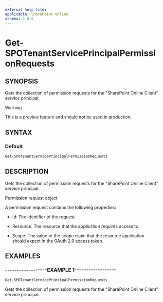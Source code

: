 ```yaml
---
external help file:
applicable: SharePoint Online
schema: 2.0.0
---
```


# Get-SPOTenantServicePrincipalPermissionRequests

## SYNOPSIS
Gets the collection of permission requests for the "SharePoint Online Client" service principal

> [!WARNING]
> This is a preview feature and should not be used in production.

## SYNTAX

### Default
```powershell
Get-SPOTenantServicePrincipalPermissionRequests
```

## DESCRIPTION
Gets the collection of permission requests for the "SharePoint Online Client" service principal.

Permission request object

A permission request contains the following properties:

- Id: The identifier of the request.

- Resource: The resource that the application requires access to.

- Scope: The value of the scope claim that the resource application should expect in the OAuth 2.0 access token.

## EXAMPLES

### ------------------EXAMPLE 1------------------
```powershell
Get-SPOTenantServicePrincipalPermissionRequests
```

Gets the collection of permission requests for the "SharePoint Online Client" service principal.

